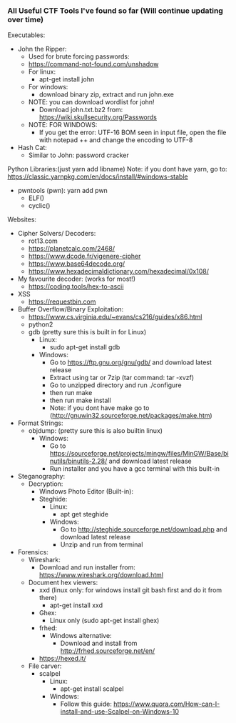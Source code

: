 ### All Useful CTF Tools I've found so far (Will continue updating over time)

Executables:
- John the Ripper:
  - Used for brute forcing passwords:
  - https://command-not-found.com/unshadow
  - For linux:
    - apt-get install john
  - For windows:
    - download binary zip, extract and run john.exe
  - NOTE: you can download wordlist for john!
    - Download john.txt.bz2 from: https://wiki.skullsecurity.org/Passwords 
  - NOTE: FOR WINDOWS: 
    - If you get the error: UTF-16 BOM seen in input file, open the file with notepad ++ and change the encoding to UTF-8
- Hash Cat:
  - Similar to John: password cracker

Python Libraries:(just yarn add libname)
Note: if you dont have yarn, go to: https://classic.yarnpkg.com/en/docs/install/#windows-stable
- pwntools (pwn): yarn add pwn
  - ELF()
  - cyclic()


Websites:
- Cipher Solvers/ Decoders:
  - rot13.com
  - https://planetcalc.com/2468/
  - https://www.dcode.fr/vigenere-cipher
  - https://www.base64decode.org/
  - https://www.hexadecimaldictionary.com/hexadecimal/0x108/
- My favourite decoder: (works for most!)
  - https://coding.tools/hex-to-ascii
- XSS
  - https://requestbin.com
- Buffer Overflow/Binary Exploitation:
  - https://www.cs.virginia.edu/~evans/cs216/guides/x86.html
  - python2
  - gdb (pretty sure this is built in for Linux)
    - Linux:
      - sudo apt-get install gdb 
    - Windows:
      - Go to https://ftp.gnu.org/gnu/gdb/ and download latest release
      - Extract using tar or 7zip (tar command: tar -xvzf)
      - Go to unzipped directory and run ./configure
      - then run make
      - then run make install
      - Note: if you dont have make go to (http://gnuwin32.sourceforge.net/packages/make.htm)
- Format Strings:
  - objdump: (pretty sure this is also builtin linux)
    - Windows:
      - Go to https://sourceforge.net/projects/mingw/files/MinGW/Base/binutils/binutils-2.28/ and download latest release
      - Run installer and you have a gcc terminal with this built-in
- Steganography:
  - Decryption:
    - Windows Photo Editor (Built-in):
    - Steghide:
      - Linux:
        - apt get steghide
      - Windows:
        - Go to http://steghide.sourceforge.net/download.php and download latest release
        - Unzip and run from terminal
- Forensics:
  - Wireshark:
    - Download and run installer from: https://www.wireshark.org/download.html
  - Document hex viewers:
    - xxd (linux only: for windows install git bash first and do it from there)
      - apt-get install xxd
    - Ghex:
      - Linux only (sudo apt-get install ghex)
    - frhed:
      - Windows alternative:
        - Download and install from http://frhed.sourceforge.net/en/     
    - https://hexed.it/ 
  - File carver:
    - scalpel
      - Linux:
        - apt-get install scalpel
      - Windows:
        - Follow this guide: https://www.quora.com/How-can-I-install-and-use-Scalpel-on-Windows-10




